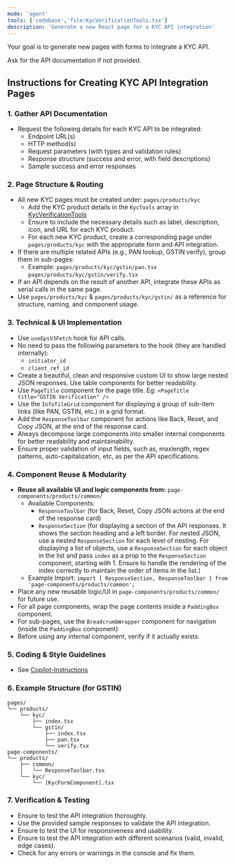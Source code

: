 ```yaml
---
mode: 'agent'
tools: ['codebase','file:KycVerificationTools.tsx']
description: 'Generate a new React page for a KYC API integration'
---
```

Your goal is to generate new pages with forms to integrate a KYC API.

Ask for the API documentation if not provided.

## Instructions for Creating KYC API Integration Pages

### 1. Gather API Documentation

- Request the following details for each KYC API to be integrated:
	- Endpoint URL(s)
	- HTTP method(s)
	- Request parameters (with types and validation rules)
	- Response structure (success and error, with field descriptions)
	- Sample success and error responses

### 2. Page Structure & Routing

- All new KYC pages must be created under: `pages/products/kyc`
  - Add the KYC product details in the `KycTools` array in [KycVerificationTools](../../page-components/products/kyc/KycVerificationTools.tsx)
  - Ensure to include the necessary details such as label, description, icon, and URL for each KYC product.
  - For each new KYC product, create a corresponding page under `pages/products/kyc` with the appropriate form and API integration.
- If there are multiple related APIs (e.g., PAN lookup, GSTIN verify), group them in sub-pages:
	- Example:
	  `pages/products/kyc/gstin/pan.tsx`
	  `pages/products/kyc/gstin/verify.tsx`
- If an API depends on the result of another API, integrate these APIs as serial calls in the same page.
- Use `pages/products/kyc` & `pages/products/kyc/gstin/` as a reference for structure, naming, and component usage.

### 3. Technical & UI Implementation
- Use `useEpsV3Fetch` hook for API calls.
- No need to pass the following parameters to the hook (they are handled internally):
	- `initiator_id`
	- `client_ref_id`
- Create a beautiful, clean and responsive custom UI to show large nested JSON responses. Use table components for better readability.
- Use `PageTitle` component for the page title. Eg: `<PageTitle title="GSTIN Verification" />`
- Use the `InfoTileGrid` component for displaying a group of sub-item links (like PAN, GSTIN, etc.) in a grid format.
- Add the `ResponseToolbar` component for actions like Back, Reset, and Copy JSON, at the end of the response card.
- Always decompose large components into smaller internal components for better readability and maintainability.
- Ensure proper validation of input fields, such as, maxlength, regex patterns, auto-capitalization, etc, as per the API specifications.

### 4. Component Reuse & Modularity

- **Reuse all available UI and logic components from:**
  `page-components/products/common/`
	- Available Components:
		- `ResponseToolbar` (for Back, Reset, Copy JSON actions at the end of the response card)
		- `ResponseSection` (for displaying a section of the API responses. It shows the section heading and a left border. For nested JSON, use a nested `ResponseSection` for each level of nesting. For displaying a list of objects, use a `ResponseSection` for each object in the list and pass `index` as a prop to the `ResponseSection` component, starting with 1. Ensure to handle the rendering of the index correctly to maintain the order of items in the list.)
	- Example Import: `import { ResponseSection, ResponseToolbar } from 'page-components/products/common';`
- Place any new reusable logic/UI in `page-components/products/common/` for future use.
- For all page components, wrap the page contents inside a `PaddingBox` component.
- For sub-pages, use the `BreadcrumbWrapper` component for navigation (inside the `PaddingBox` component)
- Before using any internal component, verify if it actually exists.

### 5. Coding & Style Guidelines

- See [Copilot-Instructions](../copilot-instructions.md)

### 6. Example Structure (for GSTIN)

```
pages/
└── products/
    └── kyc/
        ├── index.tsx
        └── gstin/
            ├── index.tsx
            ├── pan.tsx
            └── verify.tsx
page-components/
└── products/
    ├── common/
    │   └── ResponseToolbar.tsx
    └── kyc/
        └── [KycFormComponent].tsx
```

### 7. Verification & Testing
- Ensure to test the API integration thoroughly.
- Use the provided sample responses to validate the API integration.
- Ensure to test the UI for responsiveness and usability.
- Ensure to test the API integration with different scenarios (valid, invalid, edge cases).
- Check for any errors or warnings in the console and fix them.
